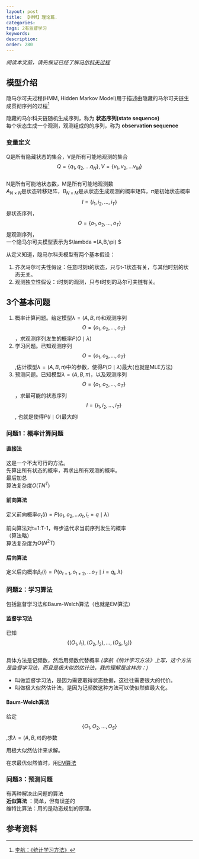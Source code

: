 ```yaml
---
layout: post
title: 【HMM】理论篇.
categories:
tags: 2有监督学习
keywords:
description:
order: 280
---
```



*阅读本文前，请先保证已经了解[马尔科夫过程](http://www.guofei.site/2017/07/09/markov.html)*  

## 模型介绍


隐马尔可夫过程(HMM, Hidden Markov Model)用于描述由隐藏的马尔可夫链生成贯彻序列的过程[^lihang]  


隐藏的马尔科夫链随机生成序列，称为 **状态序列(state sequence)**  
每个状态生成一个观测，观测组成的的序列，称为 **observation sequence**  


### 变量定义
Q是所有隐藏状态的集合，V是所有可能地观测的集合  
$$Q=\{ q_1,q_2,...q_N\}, V=\{v_1,v_2,...v_M\}$$  
N是所有可能地状态数，M是所有可能地观测数  
$A_{N\times N}$是状态转移矩阵，$B_{N\times M}$是从状态生成观测的概率矩阵，$\pi$是初始状态概率  
$$I=\{i_1,i_2,...,i_T\}$$是状态序列，$$O=\{o_1,o_2,...,o_T\}$$是观测序列，  
一个隐马尔可夫模型表示为$\lambda =(A,B,\pi) $  


从定义知道，隐马尔科夫模型有两个基本假设：  
1. 齐次马尔可夫性假设：任意时刻t的状态，只与t-1状态有关，与其他时刻的状态无关。
2. 观测独立性假设：t时刻的观测，只与t时刻的马尔可夫链有关。


## 3个基本问题


1. 概率计算问题。给定模型$\lambda =(A,B,\pi)$和观测序列$$O=\{o_1,o_2,...,o_T\}$$，求观测序列发生的概率$P(O\mid \lambda)$  
2. 学习问题。已知观测序列$$O=\{o_1,o_2,...,o_T\}$$,估计模型$\lambda =(A,B,\pi)$中的参数，使得$P(O\mid \lambda)$最大(也就是MLE方法)
3. 预测问题。已知模型$\lambda =(A,B,\pi)$，以及观测序列$$O=\{o_1,o_2,...,o_T\}$$，求最可能的状态序列$$I=\{i_1,i_2,...,i_T\}$$, 也就是使得$P(I\mid O)$最大的I


### 问题1：概率计算问题

#### 直接法
这是一个不太可行的方法。  
先算出所有状态的概率，再求出所有观测的概率。  
最后加总  
算法复杂度$O(TN^T)$  

#### 前向算法
定义前向概率$\alpha_t(i)=P(o_1,o_2,...o_t,i_t=q\mid \lambda)$  

前向算法对t=1:T-1，每步迭代求当前序列发生的概率  
（算法略）  
算法复杂度为$O(N^2T)$  


#### 后向算法

定义后向概率$\beta_t(i)=P(o_{t+1},o_{t+2},...o_T\mid i=q_i,\lambda)$


### 问题2：学习算法

包括监督学习法和Baum-Welch算法（也就是EM算法）  

#### 监督学习法
已知$$\{(O_1,I_1),(O_2,I_2),...,(O_S,I_S)\}$$  
具体方法是记频数，然后用频数代替概率
*(李航《统计学习方法》上写，这个方法是监督学习法，而且是极大似然估计法，我的理解是这样的：)*  
- 叫做监督学习法，是因为需要取得状态数据，这往往需要很大的代价。  
- 叫做极大似然估计法，是因为记频数这种方法可以使似然值最大化。  

#### Baum-Welch算法
给定$$\{O_1,O_2,...,O_S\}$$,求$\lambda=(A,B,\pi)$的参数  


用极大似然估计来求解。  


在求最优似然值时，用[EM算法](http://www.guofei.site/2017/11/09/em.html)  

### 问题3：预测问题

有两种解决此问题的算法  
**近似算法** ：简单，但有误差的  
维特比算法：用的是动态规划的原理。  


## 参考资料
[^lihang]: [李航：《统计学习方法》](https://www.weibo.com/u/2060750830?refer_flag=1005055013_)  
[^wangxiaochuan]: [王小川授课内容](https://weibo.com/hgsz2003)  
[^EM]: 我的另一篇博客[EM算法理论篇](http://www.guofei.site/2017/11/09/em.html)
